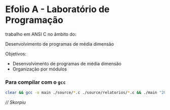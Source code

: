 # Efolio A - Laboratório de Programação


trabalho em ANSI C no âmbito do:

Desenvolvimento de programas de média dimensão

Objetivos:

 - Desenvolvimento de programas de média dimensão
 - Organização por módulos

### Para compilar com o `gcc`


```bash
clear && gcc -o main ./source/*.c ./source/relatorios/*.c && ./main "2019-2020" (linux)
```

*// Skorpiu*
